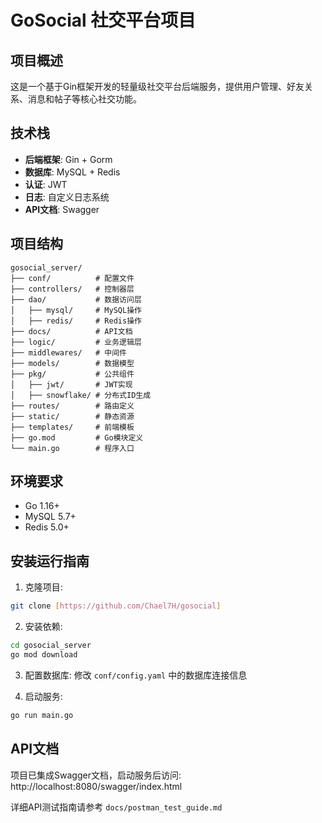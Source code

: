 
# GoSocial 社交平台项目

## 项目概述
这是一个基于Gin框架开发的轻量级社交平台后端服务，提供用户管理、好友关系、消息和帖子等核心社交功能。

## 技术栈
- **后端框架**: Gin + Gorm
- **数据库**: MySQL + Redis
- **认证**: JWT
- **日志**: 自定义日志系统
- **API文档**: Swagger

## 项目结构
```
gosocial_server/
├── conf/          # 配置文件
├── controllers/   # 控制器层
├── dao/           # 数据访问层
│   ├── mysql/     # MySQL操作
│   ├── redis/     # Redis操作
├── docs/          # API文档
├── logic/         # 业务逻辑层
├── middlewares/   # 中间件
├── models/        # 数据模型
├── pkg/           # 公共组件
│   ├── jwt/       # JWT实现
│   ├── snowflake/ # 分布式ID生成
├── routes/        # 路由定义
├── static/        # 静态资源
├── templates/     # 前端模板
├── go.mod         # Go模块定义
└── main.go        # 程序入口
```

## 环境要求
- Go 1.16+
- MySQL 5.7+
- Redis 5.0+

## 安装运行指南
1. 克隆项目:
```bash
git clone [https://github.com/Chael7H/gosocial]
```

2. 安装依赖:
```bash
cd gosocial_server
go mod download
```

3. 配置数据库:
修改 `conf/config.yaml` 中的数据库连接信息

4. 启动服务:
```bash
go run main.go
```

## API文档
项目已集成Swagger文档，启动服务后访问:
http://localhost:8080/swagger/index.html

详细API测试指南请参考 `docs/postman_test_guide.md`
